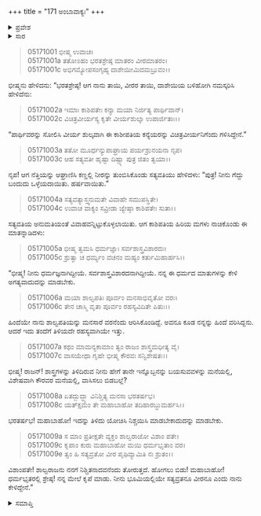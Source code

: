 +++
title = "171 ಅಂಬಾವಾಕ್ಯಃ"
+++

<details><summary>ಪ್ರವೇಶ</summary>


।।   ಓಂ ಓಂ ನಮೋ ನಾರಾಯಣಾಯ।।   ಶ್ರೀ ವೇದವ್ಯಾಸಾಯ ನಮಃ ।।

ಶ್ರೀ ಕೃಷ್ಣದ್ವೈಪಾಯನ ವೇದವ್ಯಾಸ ವಿರಚಿತ  

**ಶ್ರೀ ಮಹಾಭಾರತ**

**ಉದ್ಯೋಗ ಪರ್ವ**

**ಅಂಬೋಽಪಾಖ್ಯಾನ ಪರ್ವ**

**ಅಧ್ಯಾಯ 171**

</details>

<details><summary>ಸಾರ</summary>

ರಾಜಕುಮಾರಿಯರೊಡನೆ ವಿಚಿತ್ರವೀರ್ಯನ ವಿವಾಹವನ್ನು ಏರ್ಪಡಿಸುವಾಗ, ಹಿರಿಯ ರಾಜಕುಮಾರಿ ಅಂಬೆಯು ತಾನು ಶಾಲ್ವಪತಿಯನ್ನು ಮನಸಾರೆ ವರಿಸಿದ್ದರಿಂದ ಅವನ ಬಳಿ ಹೋಗಲು ಅನುಮತಿಯನ್ನು ಕೇಳಿದುದು (1-9).


</details>


> 05171001 ಭೀಷ್ಮ ಉವಾಚ।  
05171001a ತತೋಽಹಂ ಭರತಶ್ರೇಷ್ಠ ಮಾತರಂ ವೀರಮಾತರಂ।  
05171001c ಅಭಿಗಮ್ಯೋಪಸಂಗೃಹ್ಯ ದಾಶೇಯೀಮಿದಮಬ್ರುವಂ।।

ಭೀಷ್ಮನು ಹೇಳಿದನು: “ಭರತಶ್ರೇಷ್ಠ! ಆಗ ನಾನು ತಾಯಿ, ವೀರರ ತಾಯಿ, ದಾಶೇಯಿಯ ಬಳಿಹೋಗಿ ನಮಸ್ಕರಿಸಿ ಹೇಳಿದೆನು:

> 05171002a ಇಮಾಃ ಕಾಶಿಪತೇಃ ಕನ್ಯಾ ಮಯಾ ನಿರ್ಜಿತ್ಯ ಪಾರ್ಥಿವಾನ್।  
05171002c ವಿಚಿತ್ರವೀರ್ಯಸ್ಯ ಕೃತೇ ವೀರ್ಯಶುಲ್ಕಾ ಉಪಾರ್ಜಿತಾಃ।।

“ಪಾರ್ಥಿವರನ್ನು ಸೋಲಿಸಿ ವೀರ್ಯ ಶುಲ್ಕವಾಗಿ ಈ ಕಾಶೀಪತಿಯ ಕನ್ಯೆಯರನ್ನು ವಿಚಿತ್ರವೀರ್ಯನಿಗೆಂದು ಗಳಿಸಿದ್ದೇನೆ.”

> 05171003a ತತೋ ಮೂರ್ಧನ್ಯುಪಾಘ್ರಾಯ ಪರ್ಯಶ್ರುನಯನಾ ನೃಪ।  
05171003c ಆಹ ಸತ್ಯವತೀ ಹೃಷ್ಟಾ ದಿಷ್ಟ್ಯಾ ಪುತ್ರ ಜಿತಂ ತ್ವಯಾ।।

ನೃಪ! ಆಗ ನೆತ್ತಿಯನ್ನು ಆಘ್ರಾಣಿಸಿ ಕಣ್ಣಲ್ಲಿ ನೀರನ್ನು ತುಂಬಿಸಿಕೊಂಡು ಸತ್ಯವತಿಯು ಹೇಳಿದಳು: “ಪುತ್ರ! ನೀನು ಗೆದ್ದು ಬಂದುದು ಒಳ್ಳೆಯದಾಯಿತು. ಹರ್ಷವಾಯಿತು.”

> 05171004a ಸತ್ಯವತ್ಯಾಸ್ತ್ವನುಮತೇ ವಿವಾಹೇ ಸಮುಪಸ್ಥಿತೇ।  
05171004c ಉವಾಚ ವಾಕ್ಯಂ ಸವ್ರೀಡಾ ಜ್ಯೇಷ್ಠಾ ಕಾಶಿಪತೇಃ ಸುತಾ।।

ಸತ್ಯವತಿಯ ಅನುಮತಿಯಂತೆ ವಿವಾಹವನ್ನಿಟ್ಟುಕೊಳ್ಳಲಾಯಿತು. ಆಗ ಕಾಶಿಪತಿಯ ಹಿರಿಯ ಮಗಳು ನಾಚಿಕೊಂಡು ಈ ಮಾತನ್ನಾಡಿದಳು:

> 05171005a ಭೀಷ್ಮ ತ್ವಮಸಿ ಧರ್ಮಜ್ಞಾಃ ಸರ್ವಶಾಸ್ತ್ರವಿಶಾರದಃ।  
05171005c ಶ್ರುತ್ವಾ ಚ ಧರ್ಮ್ಯಂ ವಚನಂ ಮಹ್ಯಂ ಕರ್ತುಮಿಹಾರ್ಹಸಿ।।

“ಭೀಷ್ಮ! ನೀನು ಧರ್ಮಜ್ಞನಾಗಿದ್ದೀಯೆ. ಸರ್ವಶಾಸ್ತ್ರವಿಶಾರದನಾಗಿದ್ದೀಯೆ. ನನ್ನ ಈ ಧರ್ಮದ ಮಾತುಗಳನ್ನು ಕೇಳಿ ಅಗತ್ಯವಾದುದನ್ನು ಮಾಡಬೇಕು.

> 05171006a ಮಯಾ ಶಾಲ್ವಪತಿಃ ಪೂರ್ವಂ ಮನಸಾಭಿವೃತೋ ವರಃ।   
05171006c ತೇನ ಚಾಸ್ಮಿ ವೃತಾ ಪೂರ್ವಂ ರಹಸ್ಯವಿದಿತೇ ಪಿತುಃ।।

ಹಿಂದೆಯೇ ನಾನು ಶಾಲ್ವಪತಿಯನ್ನು ಮನಸಾರೆ ವರನೆಂದು ಆರಿಸಿಕೊಂಡಿದ್ದೆ. ಅವನೂ ಕೂಡ ನನ್ನನ್ನು ಹಿಂದೆ ವರಿಸಿದ್ದನು. ಆದರೆ ಇದು ತಂದೆಗೆ ತಿಳಿಯದೇ ರಹಸ್ಯವಾಗಿಯೇ ಇತ್ತು.

> 05171007a ಕಥಂ ಮಾಮನ್ಯಕಾಮಾಂ ತ್ವಂ ರಾಜಂ ಶಾಸ್ತ್ರಮಧೀತ್ಯ ವೈ।  
05171007c ವಾಸಯೇಥಾ ಗೃಹೇ ಭೀಷ್ಮ ಕೌರವಃ ಸನ್ವಿಶೇಷತಃ।।

ಭೀಷ್ಮ! ರಾಜನ್! ಶಾಸ್ತ್ರಗಳನ್ನು ತಿಳಿದಿರುವ ನೀನು ಹೇಗೆ ತಾನೇ ಇನ್ನೊಬ್ಬನನ್ನು ಬಯಸುವವಳನ್ನು ಮನೆಯಲ್ಲಿ, ವಿಶೇಷವಾಗಿ ಕೌರವರ ಮನೆಯಲ್ಲಿ, ವಾಸಿಸಲು ಬಿಡಬಲ್ಲೆ?

> 05171008a ಏತದ್ಬುದ್ಧ್ಯಾ ವಿನಿಶ್ಚಿತ್ಯ ಮನಸಾ ಭರತರ್ಷಭ।  
05171008c ಯತ್ಕ್ಷಮಂ ತೇ ಮಹಾಬಾಹೋ ತದಿಹಾರಬ್ಧುಮರ್ಹಸಿ।।

ಭರತರ್ಷಭ! ಮಹಾಬಾಹೋ! ಇದನ್ನು ತಿಳಿದು ಯೋಚಿಸಿ ನಿಶ್ಚಯಿಸಿ ಮಾಡಬೇಕಾದುದನ್ನು ಮಾಡಬೇಕು.

> 05171009a ಸ ಮಾಂ ಪ್ರತೀಕ್ಷತೇ ವ್ಯಕ್ತಂ ಶಾಲ್ವರಾಜೋ ವಿಶಾಂ ಪತೇ।  
05171009c ಕೃಪಾಂ ಕುರು ಮಹಾಬಾಹೋ ಮಯಿ ಧರ್ಮಭೃತಾಂ ವರ।  
05171009e ತ್ವಂ ಹಿ ಸತ್ಯವ್ರತೋ ವೀರ ಪೃಥಿವ್ಯಾಮಿತಿ ನಃ ಶ್ರುತಂ।।

ವಿಶಾಂಪತೇ! ಶಾಲ್ವರಾಜನು ನನಗೆ ನಿಶ್ಚಿತನಾದವನೆಂದು ತೋರುತ್ತದೆ. ಹೋಗಲು ಬಿಡು! ಮಹಾಬಾಹೋ! ಧರ್ಮಭೃತರಲ್ಲಿ ಶ್ರೇಷ್ಠ! ನನ್ನ ಮೇಲೆ ಕೃಪೆ ಮಾಡು. ನೀನು ಭೂಮಿಯಲ್ಲಿಯೇ ಸತ್ಯವ್ರತನೂ ವೀರನೂ ಎಂದು ನಾನು ಕೇಳಿದ್ದೇನೆ.”



<details><summary>ಸಮಾಪ್ತಿ</summary>


ಇತಿ ಶ್ರೀ ಮಹಾಭಾರತೇ ಉದ್ಯೋಗ ಪರ್ವಣಿ ಅಂಬೋಽಪಾಖ್ಯಾನ ಪರ್ವಣಿ ಅಂಬಾವಾಕ್ಯೇ ಏಕಸಪ್ತತ್ಯಧಿಕಶತತಮೋಽಧ್ಯಾಯಃ।  
ಇದು ಶ್ರೀ ಮಹಾಭಾರತದಲ್ಲಿ ಉದ್ಯೋಗ ಪರ್ವದಲ್ಲಿ ಅಂಬೋಽಪಾಖ್ಯಾನ ಪರ್ವದಲ್ಲಿ ಅಂಬಾವಾಕ್ಯದಲ್ಲಿ ನೂರಾಎಪ್ಪತ್ತತ್ತೊಂದನೆಯ ಅಧ್ಯಾಯವು.


</details>
